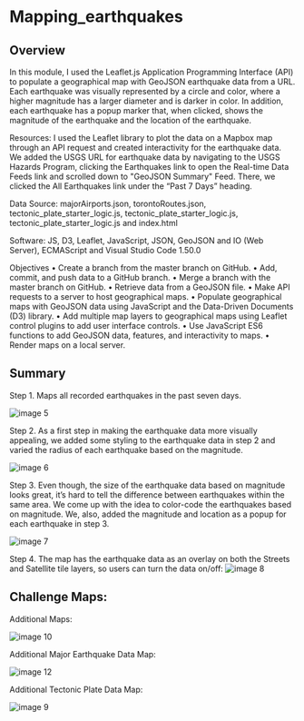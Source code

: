 #  Mapping_earthquakes

## Overview

In this module, I used the Leaflet.js Application Programming Interface (API) to populate a geographical map with GeoJSON earthquake data from a URL. Each earthquake was visually represented by a circle and color, where a higher magnitude has a larger diameter and is darker in color. In addition, each earthquake has a popup marker that, when clicked, shows the magnitude of the earthquake and the location of the earthquake.

Resources: I used the Leaflet library to plot the data on a Mapbox map through an API request and created interactivity for the earthquake data. We added the USGS URL for earthquake data by navigating to the USGS Hazards Program, clicking the Earthquakes link to open the Real-time Data Feeds link and scrolled down to "GeoJSON Summary" Feed. There, we clicked the All Earthquakes link under the “Past 7 Days” heading.

Data Source: majorAirports.json, torontoRoutes.json, tectonic_plate_starter_logic.js, tectonic_plate_starter_logic.js, tectonic_plate_starter_logic.js and index.html

Software: JS, D3, Leaflet, JavaScript, JSON, GeoJSON and IO (Web Server), ECMAScript and Visual Studio Code 1.50.0

Objectives • Create a branch from the master branch on GitHub. • Add, commit, and push data to a GitHub branch. • Merge a branch with the master branch on GitHub. • Retrieve data from a GeoJSON file. • Make API requests to a server to host geographical maps. • Populate geographical maps with GeoJSON data using JavaScript and the Data-Driven Documents (D3) library. • Add multiple map layers to geographical maps using Leaflet control plugins to add user interface controls. • Use JavaScript ES6 functions to add GeoJSON data, features, and interactivity to maps. • Render maps on a local server.

##  Summary 
Step 1. Maps all recorded earthquakes in the past seven days.

![image 5](https://github.com/jhansolo33/Mapping_earthquakes/assets/119264589/8e57c961-ad6c-4640-bc6e-617bc083421a)



Step 2. As a first step in making the earthquake data more visually appealing, we added some styling to the earthquake data in step 2 and varied the radius of each earthquake based on the magnitude.

![image 6](https://github.com/jhansolo33/Mapping_earthquakes/assets/119264589/c23c8b49-9935-4827-b4c0-911813a674f8)

Step 3. 
Even though, the size of the earthquake data based on magnitude looks great, it’s hard to tell the difference between earthquakes within the same area. We come up with the idea to color-code the earthquakes based on magnitude. We, also, added the magnitude and location as a popup for each earthquake in step 3.

![image 7](https://github.com/jhansolo33/Mapping_earthquakes/assets/119264589/48ced4aa-74b1-4437-b0f8-d7483613b894)



Step 4. The map has the earthquake data as an overlay on both the Streets and Satellite tile layers, so users can turn the data on/off:
![image 8](https://github.com/jhansolo33/Mapping_earthquakes/assets/119264589/48c8f4f8-bc88-4ff7-952b-6a1a5e1b9d59)

##  Challenge Maps:
Additional Maps:

![image 10](https://github.com/jhansolo33/Mapping_earthquakes/assets/119264589/dda49fb5-4384-43ca-aa29-d89d2a9c090e)

Additional Major Earthquake Data Map:

![image 12](https://github.com/jhansolo33/Mapping_earthquakes/assets/119264589/5515bad7-be92-46fe-8a5f-819341e45eaf)

Additional Tectonic Plate Data Map:

![image 9](https://github.com/jhansolo33/Mapping_earthquakes/assets/119264589/e0df803f-ab96-4835-b671-5c8a680f8f9c)


